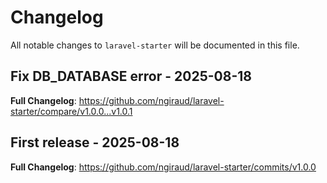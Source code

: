 # Changelog

All notable changes to `laravel-starter` will be documented in this file.

## Fix DB_DATABASE error - 2025-08-18

**Full Changelog**: https://github.com/ngiraud/laravel-starter/compare/v1.0.0...v1.0.1

## First release - 2025-08-18

**Full Changelog**: https://github.com/ngiraud/laravel-starter/commits/v1.0.0
